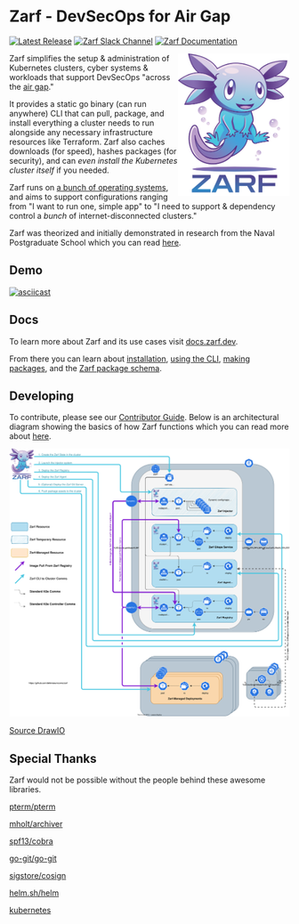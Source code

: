 # Zarf - DevSecOps for Air Gap

[![Latest Release](https://img.shields.io/github/v/release/defenseunicorns/zarf)](https://github.com/defenseunicorns/zarf/releases)
[![Zarf Slack Channel](https://img.shields.io/badge/k8s%20slack-zarf-6d87c3)](https://kubernetes.slack.com/archives/C03B6BJAUJ3)
[![Zarf Documentation](https://img.shields.io/badge/web-zarf.dev-775ba1)](https://zarf.dev/)

<img align="right" alt="zarf logo" src=".images/zarf-logo.png"  height="256" />

Zarf simplifies the setup & administration of Kubernetes clusters, cyber systems & workloads that support DevSecOps "across the [air gap](https://en.wikipedia.org/wiki/Air_gap_(networking))."

It provides a static go binary (can run anywhere) CLI that can pull, package, and install everything a cluster needs to run alongside any necessary infrastructure resources like Terraform. Zarf also caches downloads (for speed), hashes packages (for security), and can _even install the Kubernetes cluster itself_ if you needed.

Zarf runs on [a bunch of operating systems](./docs/supported-oses.md), and aims to support configurations ranging from "I want to run one, simple app" to "I need to support & dependency control a _bunch_ of internet-disconnected clusters."

Zarf was theorized and initially demonstrated in research from the Naval Postgraduate School which you can read [here](https://calhoun.nps.edu/handle/10945/68688).

## Demo

[![asciicast](https://asciinema.org/a/475530.svg)](https://asciinema.org/a/475530)

## Docs

To learn more about Zarf and its use cases visit [docs.zarf.dev](https://docs.zarf.dev/docs/zarf-overview).

From there you can learn about [installation](https://docs.zarf.dev/docs/operator-manual/set-up-and-install), [using the CLI](https://docs.zarf.dev/docs/user-guide/the-zarf-cli/), [making packages](https://docs.zarf.dev/docs/user-guide/zarf-packages/), and the [Zarf package schema](https://docs.zarf.dev/docs/user-guide/zarf-schema).

<!-- TODO Copy editing -->

## Developing

To contribute, please see our [Contributor Guide](https://docs.zarf.dev/docs/developer-guide/contributor-guide).  Below is an architectural diagram showing the basics of how Zarf functions which you can read more about [here](https://docs.zarf.dev/docs/developer-guide/nerd-notes).

![Architecture Diagram](./docs/architecture.drawio.svg)

[Source DrawIO](docs/architecture.drawio.svg)

<!-- TODO Copy editing -->

## Special Thanks

Zarf would not be possible without the people behind these awesome libraries.

[pterm/pterm](https://github.com/pterm/pterm)

[mholt/archiver](https://github.com/mholt/archiver)

[spf13/cobra](https://github.com/spf13/cobra)

[go-git/go-git](https://github.com/go-git/go-git)

[sigstore/cosign](https://github.com/sigstore/cosign)

[helm.sh/helm](https://github.com/helm/helm)

[kubernetes](https://github.com/kubernetes)

<!-- TODO Formatting/Finalizing -->
